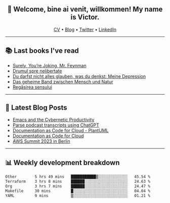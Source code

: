 <h2 align="center">👋 Welcome, bine ai venit, willkommen! My name is Victor. </h2>
<p align="center">
  <a href="https://dornea.nu/cv">CV</a> •
  <a href="https://blog.dornea.nu">Blog</a> •
  <a href="https://twitter.com/victordorneanu">Twitter</a> •
  <a href="https://www.linkedin.com/in/victor-dorneanu/">LinkedIn</a> 
</p>

  <!--
  **dorneanu/dorneanu** is a ✨ _special_ ✨ repository because its `README.md` (this file) appears on your GitHub profile.

  Here are some ideas to get you started:

  - 🔭 I’m currently working on ...
  - 🌱 I’m currently learning ...
  - 👯 I’m looking to collaborate on ...
  - 🤔 I’m looking for help with ...
  - 💬 Ask me about ...
  - 📫 How to reach me: ...
  - 😄 Pronouns: ...
  - ⚡ Fun fact: ...
  -->

---

## 📚 Last books I've read

<!--START_SECTION:books-->
* [Surely, You’re Joking, Mr. Feynman](https://brainfck.org/book/surely-youre-joking-mr.-feynman/)
* [Drumul spre nelibertate](https://brainfck.org/book/drumul-spre-nelibertate/)
* [Du darfst nicht alles glauben, was du denkst: Meine Depression](https://brainfck.org/book/du-darfst-nicht-alles-glauben-was-du-denkst-meine-depression/)
* [Das geheime Band zwischen Mensch und Natur](https://brainfck.org/book/das-geheime-band-zwischen-mensch-und-natur/)
* [Regăsirea sensului](https://brainfck.org/book/reg%C4%83sirea-sensului/)
<!--END_SECTION:books-->

---

## 📝 Latest Blog Posts

<!--START_SECTION:blog-->
* [Emacs and the Cybernetic Productivity](https://blog.dornea.nu/2023/09/21/emacs-and-the-cybernetic-productivity/)
* [Parse podcast transcripts using ChatGPT](https://blog.dornea.nu/2023/08/28/parse-podcast-transcripts-using-chatgpt/)
* [Documentation as Code for Cloud - PlantUML](https://blog.dornea.nu/2023/07/30/documentation-as-code-for-cloud-plantuml/)
* [Documentation as Code for Cloud](https://blog.dornea.nu/2023/07/18/documentation-as-code-for-cloud/)
* [AWS Summit 2023 in Berlin](https://blog.dornea.nu/2023/05/09/aws-summit-2023-in-berlin/)
<!--END_SECTION:blog-->

---

## 📊 **Weekly development breakdown**

<!--START_SECTION:waka-->

```txt
Other        5 hrs 49 mins   ███████████▒░░░░░░░░░░░░░   45.54 %
Terraform    3 hrs 8 mins    ██████░░░░░░░░░░░░░░░░░░░   24.63 %
Org          3 hrs 7 mins    ██████░░░░░░░░░░░░░░░░░░░   24.47 %
Makefile     30 mins         █░░░░░░░░░░░░░░░░░░░░░░░░   04.04 %
YAML         9 mins          ▒░░░░░░░░░░░░░░░░░░░░░░░░   01.21 %
```

<!--END_SECTION:waka-->
